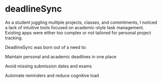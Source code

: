 # deadlineSync
As a student juggling multiple projects, classes, and commitments, I noticed a lack of intuitive tools focused on academic-style task management. Existing apps were either too complex or not tailored for personal project tracking.

DeadlineSync was born out of a need to:

Maintain personal and academic deadlines in one place

Avoid missing submission dates and exams

Automate reminders and reduce cognitive load
